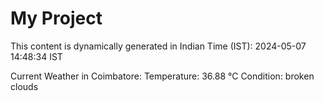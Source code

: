 # My Project

This content is dynamically generated in Indian Time (IST): 2024-05-07 14:48:34 IST


Current Weather in Coimbatore:
Temperature: 36.88 °C
Condition: broken clouds
